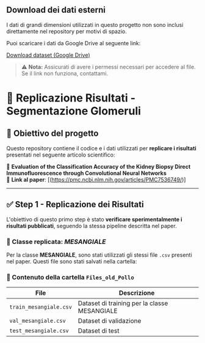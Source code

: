 ## Download dei dati esterni

I dati di grandi dimensioni utilizzati in questo progetto non sono inclusi direttamente nel repository per motivi di spazio.

Puoi scaricare i dati da Google Drive al seguente link:

[Download dataset (Google Drive)](https://drive.google.com/drive/folders/16ot_9aC8AH_lzr0gr3YE9ain1ZNVYlxk?usp=drive_link)

> ⚠️ **Nota:** Assicurati di avere i permessi necessari per accedere al file.  
> Se il link non funziona, contattami.

# 🧪 Replicazione Risultati - Segmentazione Glomeruli

## 📌 Obiettivo del progetto

Questo repository contiene il codice e i dati utilizzati per **replicare i risultati** presentati nel seguente articolo scientifico:

📄 **Evaluation of the Classification Accuracy of the Kidney Biopsy Direct Immunofluorescence through Convolutional Neural Networks**  
🔗 **Link al paper**: [(https://pmc.ncbi.nlm.nih.gov/articles/PMC7536749/)]

---

## ✅ Step 1 - Replicazione dei Risultati

L'obiettivo di questo primo step è stato **verificare sperimentalmente i risultati pubblicati**, seguendo la stessa pipeline descritta nel paper.

### 🔬 Classe replicata: *MESANGIALE*

Per la classe **MESANGIALE**, sono stati utilizzati gli stessi file `.csv` presenti nel paper. Questi file sono stati salvati nella cartella:

### 📁 Contenuto della cartella `Files_old_Pollo`

| File                    | Descrizione                                  |
|-------------------------|----------------------------------------------|
| `train_mesangiale.csv` | Dataset di training per la classe MESANGIALE |
| `val_mesangiale.csv`   | Dataset di validazione                       |
| `test_mesangiale.csv`  | Dataset di test     

